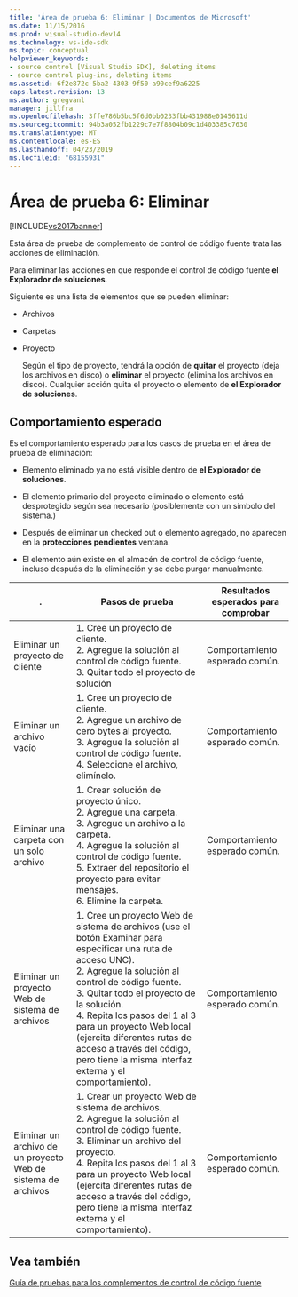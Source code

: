 ```yaml
---
title: 'Área de prueba 6: Eliminar | Documentos de Microsoft'
ms.date: 11/15/2016
ms.prod: visual-studio-dev14
ms.technology: vs-ide-sdk
ms.topic: conceptual
helpviewer_keywords:
- source control [Visual Studio SDK], deleting items
- source control plug-ins, deleting items
ms.assetid: 6f2e872c-5ba2-4303-9f50-a90cef9a6225
caps.latest.revision: 13
ms.author: gregvanl
manager: jillfra
ms.openlocfilehash: 3ffe786b5bc5f6d0bb0233fbb431988e0145611d
ms.sourcegitcommit: 94b3a052fb1229c7e7f8804b09c1d403385c7630
ms.translationtype: MT
ms.contentlocale: es-ES
ms.lasthandoff: 04/23/2019
ms.locfileid: "68155931"
---
```

# <a name="test-area-6-delete"></a>Área de prueba 6: Eliminar
[!INCLUDE[vs2017banner](../../includes/vs2017banner.md)]

Esta área de prueba de complemento de control de código fuente trata las acciones de eliminación.  
  
 Para eliminar las acciones en que responde el control de código fuente **el Explorador de soluciones**.  
  
 Siguiente es una lista de elementos que se pueden eliminar:  
  
- Archivos  
  
- Carpetas  
  
- Proyecto  
  
  Según el tipo de proyecto, tendrá la opción de **quitar** el proyecto (deja los archivos en disco) o **eliminar** el proyecto (elimina los archivos en disco). Cualquier acción quita el proyecto o elemento de **el Explorador de soluciones**.  
  
## <a name="expected-behavior"></a>Comportamiento esperado  
 Es el comportamiento esperado para los casos de prueba en el área de prueba de eliminación:  
  
- Elemento eliminado ya no está visible dentro de **el Explorador de soluciones**.  
  
- El elemento primario del proyecto eliminado o elemento está desprotegido según sea necesario (posiblemente con un símbolo del sistema.)  
  
- Después de eliminar un checked out o elemento agregado, no aparecen en la **protecciones pendientes** ventana.  
  
- El elemento aún existe en el almacén de control de código fuente, incluso después de la eliminación y se debe purgar manualmente.  
  
|.|Pasos de prueba|Resultados esperados para comprobar|  
|------------|----------------|--------------------------------|  
|Eliminar un proyecto de cliente|1.  Cree un proyecto de cliente.<br />2.  Agregue la solución al control de código fuente.<br />3.  Quitar todo el proyecto de solución|Comportamiento esperado común.|  
|Eliminar un archivo vacío|1.  Cree un proyecto de cliente.<br />2.  Agregue un archivo de cero bytes al proyecto.<br />3.  Agregue la solución al control de código fuente.<br />4.  Seleccione el archivo, elimínelo.|Comportamiento esperado común.|  
|Eliminar una carpeta con un solo archivo|1.  Crear solución de proyecto único.<br />2.  Agregue una carpeta.<br />3.  Agregue un archivo a la carpeta.<br />4.  Agregue la solución al control de código fuente.<br />5.  Extraer del repositorio el proyecto para evitar mensajes.<br />6.  Elimine la carpeta.|Comportamiento esperado común.|  
|Eliminar un proyecto Web de sistema de archivos|1.  Cree un proyecto Web de sistema de archivos (use el botón Examinar para especificar una ruta de acceso UNC).<br />2.  Agregue la solución al control de código fuente.<br />3.  Quitar todo el proyecto de la solución.<br />4.  Repita los pasos del 1 al 3 para un proyecto Web local (ejercita diferentes rutas de acceso a través del código, pero tiene la misma interfaz externa y el comportamiento).|Comportamiento esperado común.|  
|Eliminar un archivo de un proyecto Web de sistema de archivos|1.  Crear un proyecto Web de sistema de archivos.<br />2.  Agregue la solución al control de código fuente.<br />3.  Eliminar un archivo del proyecto.<br />4.  Repita los pasos del 1 al 3 para un proyecto Web local (ejercita diferentes rutas de acceso a través del código, pero tiene la misma interfaz externa y el comportamiento).|Comportamiento esperado común.|  
  
## <a name="see-also"></a>Vea también  
 [Guía de pruebas para los complementos de control de código fuente](../../extensibility/internals/test-guide-for-source-control-plug-ins.md)
